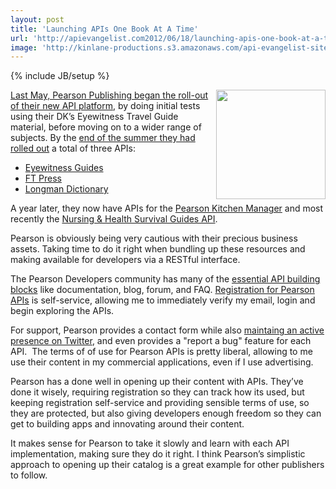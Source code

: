 ```yaml
---
layout: post
title: 'Launching APIs One Book At A Time'
url: 'http://apievangelist.com2012/06/18/launching-apis-one-book-at-a-time/'
image: 'http://kinlane-productions.s3.amazonaws.com/api-evangelist-site/blog/pearson-nursing-guide.jpg'
---
```

{% include JB/setup %}
<p>
     <a href="http://developer.pearson.com/api/nursing-health-survival-guides-api/apimethod/get-article/189/overview" target="_blank"><img src="http://kinlane-productions.s3.amazonaws.com/api-evangelist/pearson/pearson-nursing-guide.jpg"  width="175" align="right" /></a>
</p>
<p>
     <a href="http://developer.mimeo.com/blog/blog_detail.php?ID=103">Last May, Pearson Publishing began the roll-out of their new API platform</a>, by doing initial tests using their DK’s Eyewitness Travel Guide material, before moving on to a wider range of subjects. By the <a href="http://blog.apievangelist.com/2011/08/16/re-inventing-pearson-publishing-using-apis/">end of the summer they had rolled out</a> a total of three APIs:
</p>
<ul >
     <li>
          <a href="http://developer.pearson.com/api/eyewitness-guides/apimethod/entries-guide/189/overview" target="_blank">Eyewitness Guides</a>
     </li>
     <li>
          <a href="http://developer.pearson.com/api/ft-press/apimethod/get-book-block/189/overview" target="_blank">FT Press</a>
     </li>
     <li>
          <a href="http://developer.pearson.com/api/longman-dictionary/apimethod/get-entry-0/189/overview" target="_blank">Longman Dictionary</a>
     </li>
</ul>
<p>
     A year later, they now have APIs for the <a href="http://developer.pearson.com/api/pearson-kitchen-manager/apimethod/courses/190/overview" target="_blank">Pearson Kitchen Manager</a> and most recently the <a href="http://developer.pearson.com/api/nursing-health-survival-guides-api/apimethod/get-article/189/overview" target="_blank">Nursing &amp; Health Survival Guides API</a>.
</p>
<p>
     Pearson is obviously being very cautious with their precious business assets. Taking time to do it right when bundling up these resources and making available for developers via a RESTful interface.
</p>
<p>
     The Pearson Developers community has many of the <a title="essential API building blocks" href="http://apievangelist.com/2011/03/07/api-area-common-building-blocks/">essential API building blocks</a> like documentation, blog, forum, and FAQ. <a title="Registration for Pearson APIs" href="http://developer.pearson.com/user">Registration for Pearson APIs</a> is self-service, allowing me to immediately verify my email, login and begin exploring the APIs.
</p>
<p>
     For support, Pearson provides a contact form while also <a href="https://twitter.com/!/pearsonapi">maintaing an active presence on Twitter</a>, and even provides a "report a bug" feature for each API.  The terms of of use for Pearson APIs is pretty liberal, allowing to me use their content in my commercial applications, even if I use advertising.
</p>
<p>
     Pearson has a done well in opening up their content with APIs. They’ve done it wisely, requiring registration so they can track how its used, but keeping registration self-service and providing sensible terms of use, so they are protected, but also giving developers enough freedom so they can get to building apps and innovating around their content.
</p>
<p>
     It makes sense for Pearson to take it slowly and learn with each API implementation, making sure they do it right. I think Pearson’s simplistic approach to opening up their catalog is a great example for other publishers to follow.
</p>
